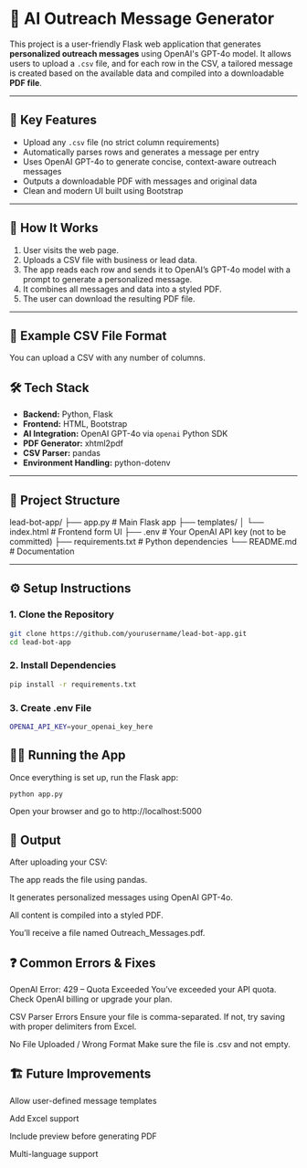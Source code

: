 # 🤖 AI Outreach Message Generator

This project is a user-friendly Flask web application that generates **personalized outreach messages** using OpenAI's GPT-4o model. It allows users to upload a `.csv` file, and for each row in the CSV, a tailored message is created based on the available data and compiled into a downloadable **PDF file**.

---

## 📌 Key Features

- Upload any `.csv` file (no strict column requirements)
- Automatically parses rows and generates a message per entry
- Uses OpenAI GPT-4o to generate concise, context-aware outreach messages
- Outputs a downloadable PDF with messages and original data
- Clean and modern UI built using Bootstrap

---

## 🚀 How It Works

1. User visits the web page.
2. Uploads a CSV file with business or lead data.
3. The app reads each row and sends it to OpenAI’s GPT-4o model with a prompt to generate a personalized message.
4. It combines all messages and data into a styled PDF.
5. The user can download the resulting PDF file.

---

## 🧪 Example CSV File Format

You can upload a CSV with any number of columns.

## 🛠️ Tech Stack

- **Backend:** Python, Flask
- **Frontend:** HTML, Bootstrap
- **AI Integration:** OpenAI GPT-4o via `openai` Python SDK
- **PDF Generator:** xhtml2pdf
- **CSV Parser:** pandas
- **Environment Handling:** python-dotenv

---

## 📁 Project Structure

lead-bot-app/
├── app.py # Main Flask app
├── templates/
│ └── index.html # Frontend form UI
├── .env # Your OpenAI API key (not to be committed)
├── requirements.txt # Python dependencies
└── README.md # Documentation


---

## ⚙️ Setup Instructions

### 1. Clone the Repository

```bash
git clone https://github.com/yourusername/lead-bot-app.git
cd lead-bot-app

```

### 2.  Install Dependencies

```bash
pip install -r requirements.txt
```

### 3. Create .env File

```bash
OPENAI_API_KEY=your_openai_key_here
```

## 🧑‍💻 Running the App
Once everything is set up, run the Flask app:

```bash
python app.py
```
Open your browser and go to http://localhost:5000

## 📄 Output

After uploading your CSV:

The app reads the file using pandas.

It generates personalized messages using OpenAI GPT-4o.

All content is compiled into a styled PDF.

You’ll receive a file named Outreach_Messages.pdf.

## ❓ Common Errors & Fixes
OpenAI Error: 429 – Quota Exceeded
You’ve exceeded your API quota. Check OpenAI billing or upgrade your plan.

CSV Parser Errors
Ensure your file is comma-separated. If not, try saving with proper delimiters from Excel.

No File Uploaded / Wrong Format
Make sure the file is .csv and not empty.

## 🏗 Future Improvements
Allow user-defined message templates

Add Excel support

Include preview before generating PDF

Multi-language support
